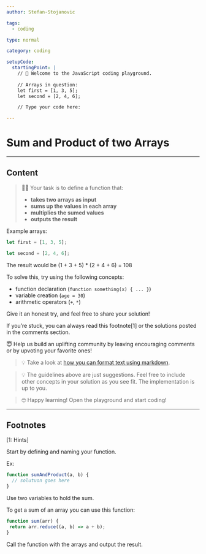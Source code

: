 ```yaml
---
author: Stefan-Stojanovic

tags:
  - coding

type: normal

category: coding

setupCode:
  startingPoint: |
    // 👋 Welcome to the JavaScript coding playground.
    
    // Arrays in question:
    let first = [1, 3, 5];
    let second = [2, 4, 6];

    // Type your code here:

---
```


# Sum and Product of two Arrays

---

## Content

> 👩‍💻 Your task is to define a function that:
> - **takes two arrays as input**
> - **sums up the values in each array**
> - **multiplies the sumed values**
> - **outputs the result**

Example arrays:
```javascript
let first = [1, 3, 5];

let second = [2, 4, 6];
```

The result would be (1 + 3 + 5) * (2 + 4 + 6) = 108

To solve this, try using the following concepts:
- function declaration (`function something(x) { ... }`)
- variable creation (`age = 30`)
- arithmetic operators (`+`, `*`)

Give it an honest try, and feel free to share your solution!

If you’re stuck, you can always read this footnote[1] or the solutions posted in the comments section.

😇 Help us build an uplifting community by leaving encouraging comments or by upvoting your favorite ones!

> 💡 Take a look at [how you can format text using markdown](https://www.enki.com/glossary/general/markdown-formatting).

> 💡 The guidelines above are just suggestions. Feel free to include other concepts in your solution as you see fit. The implementation is up to you.

> 🤓 Happy learning! Open the playground and start coding!


---

## Footnotes

[1: Hints]

Start by defining and naming your function.

Ex:
```javascript
function sumAndProduct(a, b) {
  // solutuon goes here
}
```

Use two variables to hold the sum.

To get a sum of an array you can use this function:

```javascript
function sum(arr) {
 return arr.reduce((a, b) => a + b);
} 
```

Call the function with the arrays and output the result.